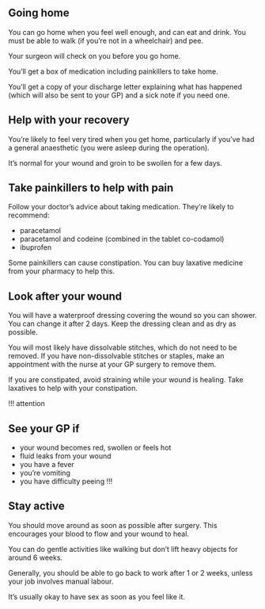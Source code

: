 ## Going home

You can go home when you feel well enough, and can eat and drink. You must be
able to walk (if you’re not in a wheelchair) and pee.

Your surgeon will check on you before you go home.

You’ll get a box of medication including painkillers to take home.

You’ll get a copy of your discharge letter explaining what has happened (which
will also be sent to your GP) and a sick note if you need one.

## Help with your recovery

You’re likely to feel very tired when you get home, particularly if you’ve had
a general anaesthetic (you were asleep during the operation).

It’s normal for your wound and groin to be swollen for a few days.

## Take painkillers to help with pain

Follow your doctor’s advice about taking medication. They’re likely to
recommend:

* paracetamol
* paracetamol and codeine (combined in the tablet co-codamol)
* ibuprofen

Some painkillers can cause constipation. You can buy laxative medicine from
your pharmacy to help this.

## Look after your wound

You will have a waterproof dressing covering the wound so you can shower. You
can change it after 2 days. Keep the dressing clean and as dry as possible.

You will most likely have dissolvable stitches, which do not need to be
removed. If you have non-dissolvable stitches or staples, make an appointment
with the nurse at your GP surgery to remove them.

If you are constipated, avoid straining while your wound is healing. Take
laxatives to help with your constipation.

!!! attention
## See your GP if

* your wound becomes red, swollen or feels hot
* fluid leaks from your wound
* you have a fever
* you’re vomiting
* you have difficulty peeing
!!!

## Stay active

You should move around as soon as possible after surgery. This encourages your
blood to flow and your wound to heal.

You can do gentle activities like walking but don’t lift heavy objects for
around 6 weeks.

Generally, you should be able to go back to work after 1 or 2 weeks, unless
your job involves manual labour.

It’s usually okay to have sex as soon as you feel like it.
